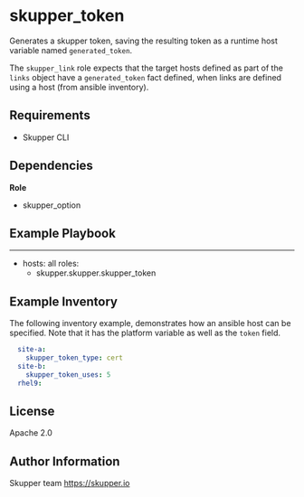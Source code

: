 skupper_token
=============

Generates a skupper token, saving the resulting token as a runtime
host variable named `generated_token`.

The `skupper_link` role expects that the target hosts defined as part
of the `links` object have a `generated_token` fact defined, when
links are defined using a host (from ansible inventory).

Requirements
------------

* Skupper CLI

Dependencies
------------

**Role**

* skupper_option

Example Playbook
----------------

---
- hosts: all
  roles:
    - skupper.skupper.skupper_token

Example Inventory
-----------------

The following inventory example, demonstrates how an ansible host
can be specified. Note that it has the platform variable as well 
as the `token` field.

```yaml
  site-a:
    skupper_token_type: cert
  site-b:
    skupper_token_uses: 5
  rhel9:
```

License
-------

Apache 2.0

Author Information
------------------

Skupper team
https://skupper.io

